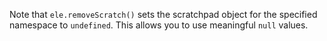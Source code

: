 Note that `ele.removeScratch()` sets the scratchpad object for the specified namespace to `undefined`.  This allows you to use meaningful `null` values.
